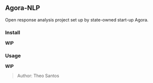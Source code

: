 ## Agora-NLP

Open response analysis project set up by state-owned start-up Agora.



### Install

**WIP**

### Usage

**WIP**



> Author: Theo Santos